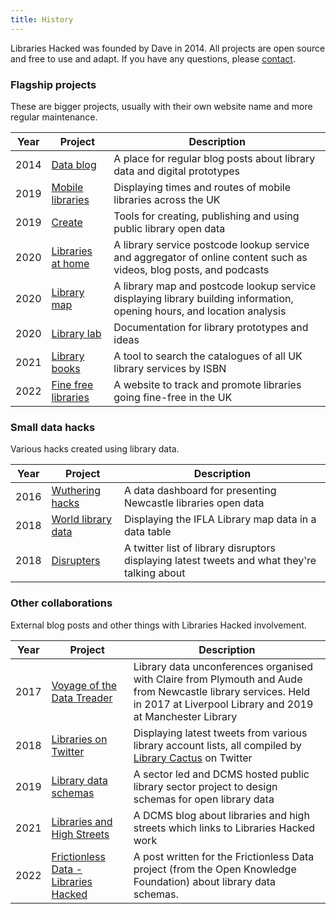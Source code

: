 ```yaml
---
title: History
---
```


Libraries Hacked was founded by Dave in 2014. All projects are open source and free to use and adapt. If you have any questions, please [contact](/about).

### Flagship projects

These are bigger projects, usually with their own website name and more regular maintenance.

| Year | Project | Description |
| ---- | ------- | ----------- |
| 2014 | [Data blog](https://blog.librarydata.uk) | A place for regular blog posts about library data and digital prototypes |
| 2019 | [Mobile libraries](https://www.mobilelibraries.org) | Displaying times and routes of mobile libraries across the UK |
| 2019 | [Create](https://create.librarydata.uk) | Tools for creating, publishing and using public library open data |
| 2020 | [Libraries at home](https://www.librariesathome.co.uk) | A library service postcode lookup service and aggregator of online content such as videos, blog posts, and podcasts |
| 2020 | [Library map](https://www.librarymap.co.uk) | A library map and postcode lookup service displaying library building information, opening hours, and location analysis |
| 2020 | [Library lab](https://www.librarylab.uk) | Documentation for library prototypes and ideas |
| 2021 | [Library books](https://librarybooks.uk) | A tool to search the catalogues of all UK library services by ISBN |
| 2022 | [Fine free libraries](https://www.finefreelibraries.uk) | A website to track and promote libraries going fine-free in the UK |


### Small data hacks

Various hacks created using library data.

| Year | Project | Description |
| ---- | ------- | ----------- |
| 2016 | [Wuthering hacks](https://newcastle.librarydata.uk) | A data dashboard for presenting Newcastle libraries open data |
| 2018 | [World library data](https://ifla.librarydata.uk) | Displaying the IFLA Library map data in a data table |
| 2018 | [Disrupters](https://disbumptors.librarydata.uk) | A twitter list of library disruptors displaying latest tweets and what they're talking about |


### Other collaborations

External blog posts and other things with Libraries Hacked involvement.

| Year | Project | Description |
| ---- | ------- | ----------- |
| 2017 | [Voyage of the Data Treader](https://voyage.datatreaders.co.uk) | Library data unconferences organised with Claire from Plymouth and Aude from Newcastle library services. Held in 2017 at Liverpool Library and 2019 at Manchester Library |
| 2018 | [Libraries on Twitter](https://twitter.librarydata.uk) | Displaying latest tweets from various library account lists, all compiled by [Library Cactus](https://twitter.com/SarahHLib/lists) on Twitter |
| 2019 | [Library data schemas](https://schema.librarydata.uk) | A sector led and DCMS hosted public library sector project to design schemas for open library data |
| 2021 | [Libraries and High Streets](https://dcmslibraries.blog.gov.uk/2021/05/20/libraries-and-high-streets/) | A DCMS blog about libraries and high streets which links to Libraries Hacked work |
| 2022 | [Frictionless Data - Libraries Hacked](https://frictionlessdata.io/blog/2022/02/07/libraries-hacked/) | A post written for the Frictionless Data project (from the Open Knowledge Foundation) about library data schemas. |
